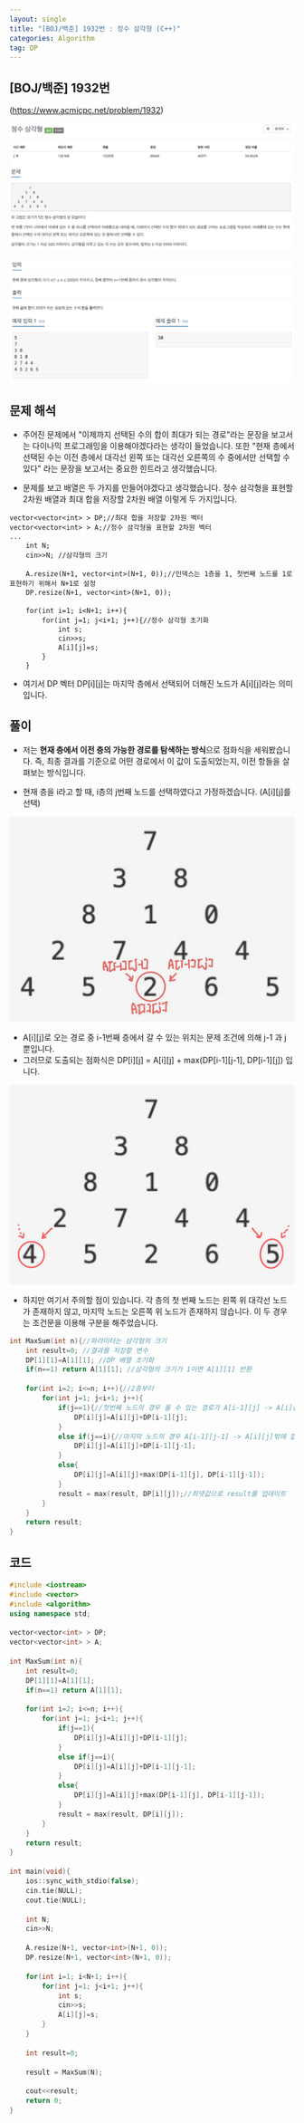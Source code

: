 ```yaml
---
layout: single
title: "[BOJ/백준] 1932번 : 정수 삼각형 (C++)"
categories: Algorithm
tag: DP
---
```


## [BOJ/백준] 1932번 
(https://www.acmicpc.net/problem/1932)

![Alt text](/assets/images/1932.png)

![Alt text](/assets/images/1932e.png)

## 문제 해석
- 주어진 문제에서 "이제까지 선택된 수의 합이 최대가 되는 경로"라는 문장을 보고서는 다이나믹 프로그래밍을 이용해야겠다라는 생각이 들었습니다. 또한 "현재 층에서 선택된 수는 이전 층에서 대각선 왼쪽 또는 대각선 오른쪽의 수 중에서만 선택할 수 있다" 라는 문장을 보고서는 중요한 힌트라고 생각했습니다. 

- 문제를 보고 배열은 두 가지를 만들어야겠다고 생각했습니다. 정수 삼각형을 표현할 2차원 배열과 최대 합을 저장할 2차원 배열 이렇게 두 가지입니다.
```
vector<vector<int> > DP;//최대 합을 저장할 2차원 벡터
vector<vector<int> > A;//정수 삼각형을 표현할 2차원 벡터
...
    int N;
    cin>>N; //삼각형의 크기

    A.resize(N+1, vector<int>(N+1, 0));//인덱스는 1층을 1, 첫번째 노드를 1로 표현하기 위해서 N+1로 설정
    DP.resize(N+1, vector<int>(N+1, 0));

    for(int i=1; i<N+1; i++){
        for(int j=1; j<i+1; j++){//정수 삼각형 초기화
            int s;
            cin>>s;
            A[i][j]=s;
        }
    }

```
- 여기서 DP 벡터 DP[i][j]는 마지막 층에서 선택되어 더해진 노드가 A[i][j]라는 의미입니다.

## 풀이
- 저는 **현재 층에서 이전 층의 가능한 경로를 탐색하는 방식**으로 점화식을 세워봤습니다. 즉, 최종 결과를 기준으로 어떤 경로에서 이 값이 도출되었는지, 이전 항들을 살펴보는 방식입니다. 

- 현재 층을 i라고 할 때, i층의 j번째 노드를 선택하였다고 가정하겠습니다. (A[i][j]를 선택) 

![Alt text](/assets/images/1932ex.jpg)

- A[i][j]로 오는 경로 중 i-1번째 층에서 갈 수 있는 위치는 문제 조건에 의해 j-1 과  j 뿐입니다.
- 그러므로 도출되는 점화식은 DP[i][j] = A[i][j] + max(DP[i-1][j-1], DP[i-1][j]) 입니다.

![Alt text](/assets/images/1932ex2.jpeg)

- 하지만 여기서 주의할 점이 있습니다. 각 층의 첫 번째 노드는 왼쪽 위 대각선 노드가 존재하지 않고, 마지막 노드는 오른쪽 위 노드가 존재하지 않습니다. 이 두 경우는 조건문을 이용해 구분을 해주었습니다.

```C++
int MaxSum(int n){//파라미터는 삼각형의 크기
    int result=0; //결과를 저장할 변수
    DP[1][1]=A[1][1]; //DP 배열 초기화
    if(n==1) return A[1][1]; //삼각형의 크기가 1이면 A[1][1] 반환

    for(int i=2; i<=n; i++){//2층부터
        for(int j=1; j<i+1; j++){
            if(j==1){//첫번째 노드의 경우 올 수 있는 경로가 A[i-1][j] -> A[i][j]밖에 없음
                DP[i][j]=A[i][j]+DP[i-1][j];
            }
            else if(j==i){//마지막 노드의 경우 A[i-1][j-1] -> A[i][j]밖에 없음
                DP[i][j]=A[i][j]+DP[i-1][j-1];
            }
            else{
                DP[i][j]=A[i][j]+max(DP[i-1][j], DP[i-1][j-1]);
            }
            result = max(result, DP[i][j]);//최댓값으로 result를 업데이트
        }
    }
    return result;
}
```

## 코드 

```C++
#include <iostream>
#include <vector>
#include <algorithm>
using namespace std;

vector<vector<int> > DP;
vector<vector<int> > A;

int MaxSum(int n){
    int result=0;
    DP[1][1]=A[1][1];
    if(n==1) return A[1][1];

    for(int i=2; i<=n; i++){
        for(int j=1; j<i+1; j++){
            if(j==1){
                DP[i][j]=A[i][j]+DP[i-1][j];
            }
            else if(j==i){
                DP[i][j]=A[i][j]+DP[i-1][j-1];
            }
            else{
                DP[i][j]=A[i][j]+max(DP[i-1][j], DP[i-1][j-1]);
            }
            result = max(result, DP[i][j]);
        }
    }
    return result;
}

int main(void){
    ios::sync_with_stdio(false);
    cin.tie(NULL);
    cout.tie(NULL);

    int N; 
    cin>>N; 

    A.resize(N+1, vector<int>(N+1, 0));
    DP.resize(N+1, vector<int>(N+1, 0));

    for(int i=1; i<N+1; i++){
        for(int j=1; j<i+1; j++){
            int s;
            cin>>s;
            A[i][j]=s;
        }
    }

    int result=0;

    result = MaxSum(N);

    cout<<result;
    return 0;
}
```





